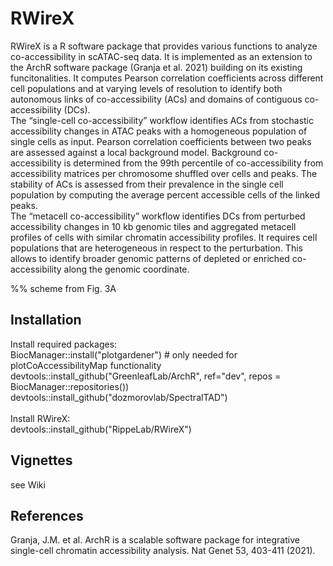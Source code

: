 # RWireX
RWireX is a R software package that provides various functions to analyze co-accessibility in scATAC-seq data. It is implemented as an extension to the ArchR software package (Granja et al. 2021) building on its existing funcitonalities. It computes Pearson correlation coefficients across different cell populations and at varying levels of resolution to identify both autonomous links of co-accessibility (ACs) and domains of contiguous co-accessibility (DCs). <br />
The “single-cell co-accessibility” workflow identifies ACs from stochastic accessibility changes in ATAC peaks with a homogeneous population of single cells as input. Pearson correlation coefficients between two peaks are assessed against a local background model. Background co-accessibility is determined from the 99th percentile of co-accessibility from accessibility matrices per chromosome shuffled over cells and peaks. The stability of ACs is assessed from their prevalence in the single cell population by computing the average percent accessible cells of the linked peaks.  <br />
The “metacell co-accessibility” workflow identifies DCs from perturbed accessibility changes in 10 kb genomic tiles and aggregated metacell profiles of cells with similar chromatin accessibility profiles. It requires cell populations that are heterogeneous in respect to the perturbation. This allows to identify broader genomic patterns of depleted or enriched co-accessibility along the genomic coordinate.

%% scheme from Fig. 3A

## Installation

Install required packages: <br />
BiocManager::install("plotgardener") # only needed for plotCoAccessibilityMap functionality <br />
devtools::install_github("GreenleafLab/ArchR", ref="dev", repos = BiocManager::repositories()) <br />
devtools::install_github("dozmorovlab/SpectralTAD") <br />
<br />
Install RWireX: <br />
devtools::install_github("RippeLab/RWireX") <br />

## Vignettes

see Wiki <br />

## References
Granja, J.M. et al. ArchR is a scalable software package for integrative single-cell chromatin accessibility analysis. Nat Genet 53, 403-411 (2021).

